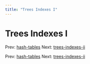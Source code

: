 ```yaml
---
title: "Trees Indexes I"
---
```


# Trees Indexes I

Prev: [hash-tables](hash-tables.md)
Next: [trees-indexes-ii](trees-indexes-ii.md)

Prev: [hash-tables](hash-tables.md)
Next: [trees-indexes-ii](trees-indexes-ii.md)
